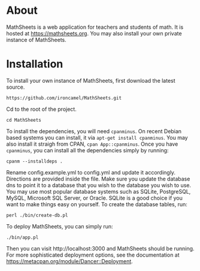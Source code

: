 
# About

MathSheets is a web application for teachers and students of math.
It is hosted at https://mathsheets.org. You may also install
your own private instance of MathSheets.

# Installation

To install your own instance of MathSheets, first download the latest source.

    https://github.com/ironcamel/MathSheets.git

Cd to the root of the project.

    cd MathSheets

To install the dependencies, you will need `cpanminus`.
On recent Debian based systems you can install, it via
`apt-get install cpanminus`. You may also install it straigh from CPAN,
`cpan App::cpanminus`. Once you have `cpanminus`, you can install all the
dependencies simply by running:

    cpanm --installdeps .

Rename config.example.yml to config.yml and update it accordingly. Directions
are provided inside the file. Make sure you update the database dns to point
it to a database that you wish to the database you wish to use. You may use
most popular database systems such as SQLite, PostgreSQL, MySQL,
Microsoft SQL Server, or Oracle. SQLite is a good choice if you want to make
things easy on yourself. To create the database tables, run:

    perl ./bin/create-db.pl

To deploy MathSheets, you can simply run:

    ./bin/app.pl

Then you can visit http://localhost:3000 and MathSheets should be running.
For more sophisticated deployment options, see the documentation at
https://metacpan.org/module/Dancer::Deployment.
